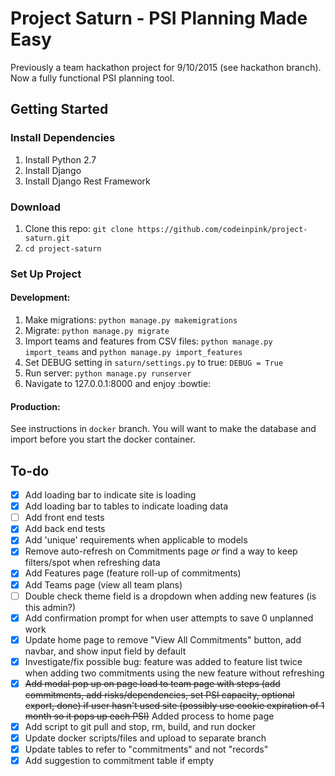 # Project Saturn - PSI Planning Made Easy

Previously a team hackathon project for 9/10/2015 (see hackathon branch).  Now a fully functional PSI planning tool.


## Getting Started
### Install Dependencies
1. Install Python 2.7
2. Install Django
3. Install Django Rest Framework

### Download
1. Clone this repo: ```git clone https://github.com/codeinpink/project-saturn.git```
2. ```cd project-saturn```

### Set Up Project
#### Development:
1. Make migrations: ```python manage.py makemigrations```
2. Migrate: ```python manage.py migrate```
3. Import teams and features from CSV files: ```python manage.py import_teams``` and ```python manage.py import_features```
4. Set DEBUG setting in `saturn/settings.py` to true: `DEBUG = True` 
5. Run server: ```python manage.py runserver```
6. Navigate to 127.0.0.1:8000 and enjoy :bowtie:

#### Production:
See instructions in `docker` branch. You will want to make the database and import before you start the docker container.

## To-do
- [x] Add loading bar to indicate site is loading
- [x] Add loading bar to tables to indicate loading data
- [ ] Add front end tests
- [x] Add back end tests
- [x] Add 'unique' requirements when applicable to models
- [x] Remove auto-refresh on Commitments page *or* find a way to keep filters/spot when refreshing data
- [x] Add Features page (feature roll-up of commitments)
- [x] Add Teams page (view all team plans)
- [ ] Double check theme field is a dropdown when adding new features (is this admin?)
- [x] Add confirmation prompt for when user attempts to save 0 unplanned work
- [x] Update home page to remove "View All Commitments" button, add navbar, and show input field by default
- [x] Investigate/fix possible bug: feature was added to feature list twice when adding two commitments using the new feature without refreshing
- [x] ~~Add modal pop up on page load to team page with steps (add commitments, add risks/dependencies, set PSI capacity, optional export, done) if user hasn't used site (possibly use cookie expiration of 1 month so it pops up each PSI)~~ Added process to home page
- [x] Add script to git pull and stop, rm, build, and run docker
- [x] Update docker scripts/files and upload to separate branch
- [x] Update tables to refer to "commitments" and not "records"
- [x] Add suggestion to commitment table if empty
